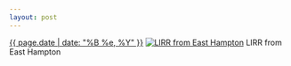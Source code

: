 ```yaml
---
layout: post
---
```


<p>
  <time><a href="/510">{{ page.date | date: "%B %e, %Y" }}</a></time>
  <a href="/510"><img src="{{ site.assets_url }}/510-640.jpg" srcset="{{ site.assets_url }}/510-1280.jpg 1280w, {{ site.assets_url }}/510-960.jpg 960w, {{ site.assets_url }}/510-640.jpg 640w, {{ site.assets_url }}/510-320.jpg 320w" sizes="(min-width: 700px) 50vw, calc(100vw - 2rem)" alt="LIRR from East Hampton" /></a>
  <span>LIRR from East Hampton</span>
</p>

